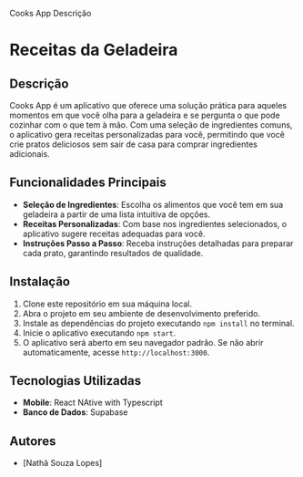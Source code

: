 Cooks App
Descrição
# Receitas da Geladeira

## Descrição
Cooks App é um aplicativo que oferece uma solução prática para aqueles momentos em que você olha para a geladeira e se pergunta o que pode cozinhar com o que tem à mão. Com uma seleção de ingredientes comuns, o aplicativo gera receitas personalizadas para você, permitindo que você crie pratos deliciosos sem sair de casa para comprar ingredientes adicionais.

## Funcionalidades Principais
- **Seleção de Ingredientes**: Escolha os alimentos que você tem em sua geladeira a partir de uma lista intuitiva de opções.
- **Receitas Personalizadas**: Com base nos ingredientes selecionados, o aplicativo sugere receitas adequadas para você.
- **Instruções Passo a Passo**: Receba instruções detalhadas para preparar cada prato, garantindo resultados de qualidade.

## Instalação
1. Clone este repositório em sua máquina local.
2. Abra o projeto em seu ambiente de desenvolvimento preferido.
3. Instale as dependências do projeto executando `npm install` no terminal.
4. Inicie o aplicativo executando `npm start`.
5. O aplicativo será aberto em seu navegador padrão. Se não abrir automaticamente, acesse `http://localhost:3000`.

## Tecnologias Utilizadas
- **Mobile**: React NAtive with Typescript
- **Banco de Dados**: Supabase

## Autores
- [Nathã Souza Lopes]

